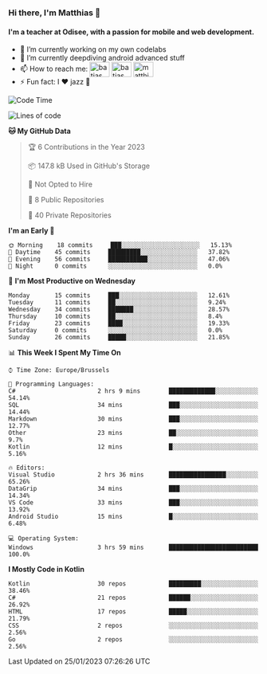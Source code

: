 ### Hi there, I'm Matthias 👋

#### I'm a teacher at Odisee, with a passion for mobile and web development.

- 🔭 I’m currently working on my own codelabs
- 🌱 I’m currently deepdiving android advanced stuff
- 📫 How to reach me: <a href="https://dev.to/batjas" target="_blank"><img align="center" src="https://raw.githubusercontent.com/rahuldkjain/github-profile-readme-generator/master/src/images/icons/Social/devto.svg" alt="batjas" height="30" width="40" /></a>
<a href="https://twitter.com/batjas" target="_blank"><img align="center" src="https://raw.githubusercontent.com/rahuldkjain/github-profile-readme-generator/master/src/images/icons/Social/twitter.svg" alt="batjas" height="30" width="40" /></a>
<a href="https://linkedin.com/in/matthiasdruwé" target="_blank"><img align="center" src="https://raw.githubusercontent.com/rahuldkjain/github-profile-readme-generator/master/src/images/icons/Social/linked-in-alt.svg" alt="matthiasdruwé" height="30" width="40" /></a>
- ⚡ Fun fact: I ❤ jazz 🎷


<!--START_SECTION:waka-->
![Code Time](http://img.shields.io/badge/Code%20Time-634%20hrs%2026%20mins-blue)

![Lines of code](https://img.shields.io/badge/From%20Hello%20World%20I%27ve%20Written-220%20Thousand%20lines%20of%20code-blue)

**🐱 My GitHub Data** 

> 🏆 6 Contributions in the Year 2023
 > 
> 📦 147.8 kB Used in GitHub's Storage 
 > 
> 🚫 Not Opted to Hire
 > 
> 📜 8 Public Repositories 
 > 
> 🔑 40 Private Repositories  
 > 
**I'm an Early 🐤** 

```text
🌞 Morning    18 commits     ███░░░░░░░░░░░░░░░░░░░░░░   15.13% 
🌆 Daytime    45 commits     █████████░░░░░░░░░░░░░░░░   37.82% 
🌃 Evening    56 commits     ███████████░░░░░░░░░░░░░░   47.06% 
🌙 Night      0 commits      ░░░░░░░░░░░░░░░░░░░░░░░░░   0.0%

```
📅 **I'm Most Productive on Wednesday** 

```text
Monday       15 commits     ███░░░░░░░░░░░░░░░░░░░░░░   12.61% 
Tuesday      11 commits     ██░░░░░░░░░░░░░░░░░░░░░░░   9.24% 
Wednesday    34 commits     ███████░░░░░░░░░░░░░░░░░░   28.57% 
Thursday     10 commits     ██░░░░░░░░░░░░░░░░░░░░░░░   8.4% 
Friday       23 commits     ████░░░░░░░░░░░░░░░░░░░░░   19.33% 
Saturday     0 commits      ░░░░░░░░░░░░░░░░░░░░░░░░░   0.0% 
Sunday       26 commits     █████░░░░░░░░░░░░░░░░░░░░   21.85%

```


📊 **This Week I Spent My Time On** 

```text
⌚︎ Time Zone: Europe/Brussels

💬 Programming Languages: 
C#                       2 hrs 9 mins        █████████████░░░░░░░░░░░░   54.14% 
SQL                      34 mins             ███░░░░░░░░░░░░░░░░░░░░░░   14.44% 
Markdown                 30 mins             ███░░░░░░░░░░░░░░░░░░░░░░   12.77% 
Other                    23 mins             ██░░░░░░░░░░░░░░░░░░░░░░░   9.7% 
Kotlin                   12 mins             █░░░░░░░░░░░░░░░░░░░░░░░░   5.16%

🔥 Editors: 
Visual Studio            2 hrs 36 mins       ████████████████░░░░░░░░░   65.26% 
DataGrip                 34 mins             ███░░░░░░░░░░░░░░░░░░░░░░   14.34% 
VS Code                  33 mins             ███░░░░░░░░░░░░░░░░░░░░░░   13.92% 
Android Studio           15 mins             █░░░░░░░░░░░░░░░░░░░░░░░░   6.48%

💻 Operating System: 
Windows                  3 hrs 59 mins       █████████████████████████   100.0%

```

**I Mostly Code in Kotlin** 

```text
Kotlin                   30 repos            █████████░░░░░░░░░░░░░░░░   38.46% 
C#                       21 repos            ██████░░░░░░░░░░░░░░░░░░░   26.92% 
HTML                     17 repos            █████░░░░░░░░░░░░░░░░░░░░   21.79% 
CSS                      2 repos             ░░░░░░░░░░░░░░░░░░░░░░░░░   2.56% 
Go                       2 repos             ░░░░░░░░░░░░░░░░░░░░░░░░░   2.56%

```



 Last Updated on 25/01/2023 07:26:26 UTC
<!--END_SECTION:waka-->
